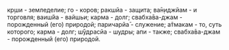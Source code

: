 кр̣ши - земледелие; го - коров; ракшйа - защита; ва̄н̣иджйам - и торговля; ваиш́йа - вайшьи; карма - долг; свабха̄ва-джам - порожденный (его) природой; паричарйа̄ - служение; а̄тмакам - то, суть которого; карма - долг; ш́ӯдрасйа - шудры; апи - также; свабха̄ва-джам - порожденный (его) природой.